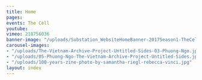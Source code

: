 ```yaml
---
title: Home
pages: 
events: The Cell
youtube: 
vimeo: 218756036
banner-image: "/uploads/Substation_WebsiteHomeBanner-2017Season1-TheCell-edit.gif"
carousel-images:
- "/uploads/The-Vietnam-Archive-Project-Untitled-Sides-03-Phuong-Ngo.jpg"
- "/uploads/05-Phuong-Ngo-The-Vietnam-Archive-Project-Untitled-Sides.jpg"
- "/uploads/100-years-zine-photo-by-samantha-riegl-rebecca-vinci.jpg"
layout: index
---
```


